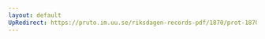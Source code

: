```yaml
---
layout: default
UpRedirect: https://pruto.im.uu.se/riksdagen-records-pdf/1870/prot-1870--fk--118/prot-1870--fk--118_005.pdf
---
```

